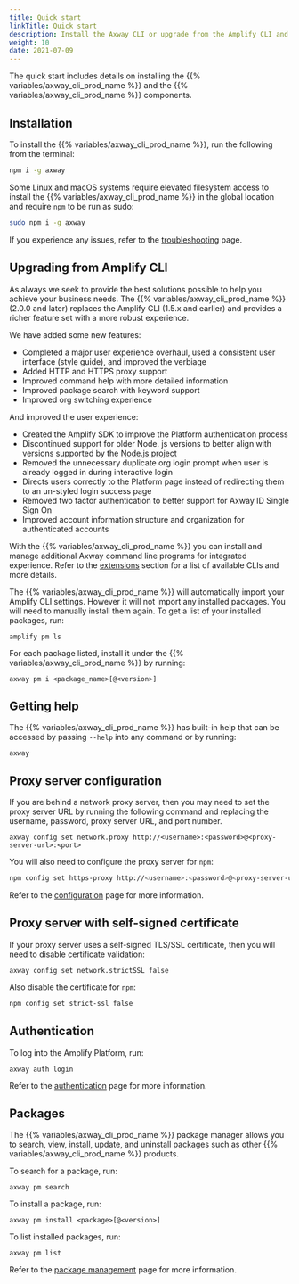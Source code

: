 ```yaml
---
title: Quick start
linkTitle: Quick start
description: Install the Axway CLI or upgrade from the Amplify CLI and start using the CLI and its components. 
weight: 10
date: 2021-07-09
---
```


The quick start includes details on installing the {{% variables/axway_cli_prod_name %}} and the {{% variables/axway_cli_prod_name %}} components.

## Installation

To install the {{% variables/axway_cli_prod_name %}}, run the following from the terminal:

```bash
npm i -g axway
```

Some Linux and macOS systems require elevated filesystem access to install the {{% variables/axway_cli_prod_name %}} in the global location and require `npm` to be run as sudo:

```bash
sudo npm i -g axway
```

If you experience any issues, refer to the [troubleshooting](/docs/troubleshooting/#installation-issues) page.

## Upgrading from Amplify CLI

As always we seek to provide the best solutions possible to help you achieve your business needs. The {{% variables/axway_cli_prod_name %}} (2.0.0 and later) replaces the Amplify CLI (1.5.x and earlier) and provides a richer feature set with a more robust experience.

We have added some new features:

* Completed a major user experience overhaul, used a consistent user interface (style guide), and improved the verbiage
* Added HTTP and HTTPS proxy support
* Improved command help with more detailed information
* Improved package search with keyword support
* Improved org switching experience

And improved the user experience:

* Created the Amplify SDK to improve the Platform authentication process
* Discontinued support for older Node. js versions to better align with versions supported by the [Node.js project](https://nodejs.org/en/)
* Removed the unnecessary duplicate org login prompt when user is already logged in during interactive login
* Directs users correctly to the Platform page instead of redirecting them to an un-styled login success page
* Removed two factor authentication to better support for Axway ID Single Sign On
* Improved account information structure and organization for authenticated accounts

With the {{% variables/axway_cli_prod_name %}} you can install and manage additional Axway command line programs for integrated experience. Refer to the [extensions](/docs/extensions/) section for a list of available CLIs and more details.

The {{% variables/axway_cli_prod_name %}} will automatically import your Amplify CLI settings. However it will not import any installed packages. You will need to manually install them again. To get a list of your installed packages, run:

```
amplify pm ls
```

For each package listed, install it under the {{% variables/axway_cli_prod_name %}} by running:

```
axway pm i <package_name>[@<version>]
```

## Getting help

The {{% variables/axway_cli_prod_name %}} has built-in help that can be accessed by passing `--help` into any command or by running:

```
axway
```

## Proxy server configuration

If you are behind a network proxy server, then you may need to set the proxy server URL by running the following command and replacing the username, password, proxy server URL, and port number.

```
axway config set network.proxy http://<username>:<password>@<proxy-server-url>:<port>
```

You will also need to configure the proxy server for `npm`:

```bash
npm config set https-proxy http://<username>:<password>@<proxy-server-url>:<port>
```

Refer to the [configuration](/docs/configuration/) page for more information.

## Proxy server with self-signed certificate

If your proxy server uses a self-signed TLS/SSL certificate, then you will need to disable certificate validation:

```
axway config set network.strictSSL false
```

Also disable the certificate for `npm`:

```bash
npm config set strict-ssl false
```

## Authentication

To log into the Amplify Platform, run:

```
axway auth login
```

Refer to the [authentication](/docs/authentication) page for more information.

## Packages

The {{% variables/axway_cli_prod_name %}} package manager allows you to search, view, install, update, and uninstall packages such as other {{% variables/axway_cli_prod_name %}} products.

To search for a package, run:

```
axway pm search
```

To install a package, run:

```
axway pm install <package>[@<version>]
```

To list installed packages, run:

```
axway pm list
```

Refer to the [package management](/docs/package_management/) page for more information.
